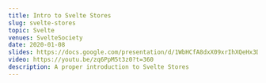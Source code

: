 ```yaml
---
title: Intro to Svelte Stores
slug: svelte-stores
topic: Svelte
venues: SvelteSociety
date: 2020-01-08
slides: https://docs.google.com/presentation/d/1WbHCfA8dxX09xrIhXQeHx3DWNxoy8Y0VN6U5iOMnkOw/edit
video: https://youtu.be/zq6PpM5t3z0?t=360
description: A proper introduction to Svelte Stores
---
```

